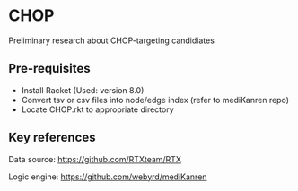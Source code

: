 # CHOP
Preliminary research about CHOP-targeting candidiates

## Pre-requisites
- Install Racket (Used: version 8.0)
- Convert tsv or csv files into node/edge index (refer to mediKanren repo)
- Locate CHOP.rkt to appropriate directory

## Key references
Data source: https://github.com/RTXteam/RTX


Logic engine: https://github.com/webyrd/mediKanren

